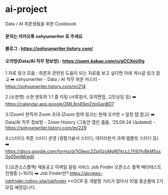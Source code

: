 # ai-project

Data / AI 취준생들을 위한 Cookbook

#### 문의는 카카오톡 sohyunwriter 로 주세요
#### 블로그 : https://sohyunwriter.tistory.com/
#### 오카방(Data/AI 직무 정보방) : https://open.kakao.com/o/gCCXoU0g
1.자료 링크 모음 : 취준과 관련된 도움이 되는 자료를 보고 싶다면 아래 게시글 링크 참고
➡️ sohyunwriter - Data / AI 직무 취준 마스터 - https://sohyunwriter.tistory.com/m/214

2.(소현챗) 소현 멘토와 1:1 줌 미팅 (서류첨삭, 모의면접, 고민상담 등)
➡️ https://calendar.app.google/2ML6m8SmZdoGanBD7

3.(Zoom) 현직자 Zoom 초대 (Zoom 참여 링크는 현재 오카방 > 일정 탭 참고)
➡️ Data/AI 직무 정보방 - Zoom History (그동안 열린 줌들, '25.09.24 Updated) - https://sohyunwriter.tistory.com/m/229

4.(스터디) 취준 스터디 운영 (경험기술서 스터디, 데이터분석 과제 템플릿 스터디 등)
➡️ https://docs.google.com/forms/d/1iGleoc2Zpl0zoMgRl7krzJ_1YiEIfyBkM5ss0g05mjM/edit

5.(오픈소스플젝) 채용공고 이메일 알림 서비스 Job Finder 오픈소스 플젝 베타테스트 진행중 (~10/5)
➡️ Job Finder란? https://aicrews-jobfinder.notion.site/jobfinder
**OCR 등 개발할 거리가 많아서 10월 중순쯤에 2기 모집 예정입니다. 

